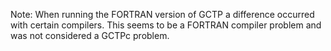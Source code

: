 Note:  When running the FORTRAN version of GCTP a difference occurred with
certain compilers.  This seems to be a FORTRAN compiler problem and was not
considered a GCTPc problem.
